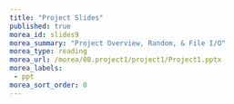 ```yaml
---
title: "Project Slides"
published: true
morea_id: slides9
morea_summary: "Project Overview, Random, & File I/O"
morea_type: reading
morea_url: /morea/08.project1/project1/Project1.pptx
morea_labels:
 - ppt
morea_sort_order: 0
---
```


